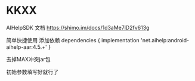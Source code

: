 # KKXX
AIHelpSDK
文档
https://shimo.im/docs/1d3aMe7lD2fv613g

简单快捷使用
添加依赖
dependencies {
    implementation 'net.aihelp:android-aihelp-aar:4.5.+'
}

去掉MAX冲突jar包

初始参数填写好就行了



